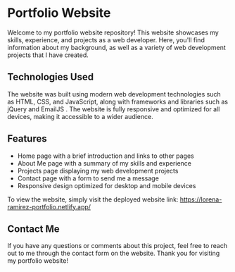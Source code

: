 # Portfolio Website

Welcome to my portfolio website repository! This website showcases my skills, experience, and projects as a web developer. Here, you'll find information about my background, as well as a variety of web development projects that I have created. 

## Technologies Used

The website was built using modern web development technologies such as HTML, CSS, and JavaScript, along with frameworks and libraries such as jQuery and EmailJS . The website is fully responsive and optimized for all devices, making it accessible to a wider audience.

## Features

- Home page with a brief introduction and links to other pages
- About Me page with a summary of my skills and experience
- Projects page displaying my web development projects
- Contact page with a form to send me a message
- Responsive design optimized for desktop and mobile devices

To view the website, simply visit the deployed website link: https://lorena-ramirez-portfolio.netlify.app/

## Contact Me

If you have any questions or comments about this project, feel free to reach out to me through the contact form on the website. Thank you for visiting my portfolio website!